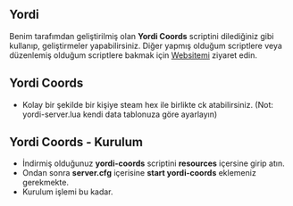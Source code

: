 ## Yordi
Benim tarafımdan geliştirilmiş olan __Yordi Coords__ scriptini dilediğiniz gibi kullanıp, geliştirmeler yapabilirsiniz. Diğer yapmış olduğum scriptlere veya düzenlemiş olduğum scriptlere bakmak için [Websitemi](https://yordi.online) ziyaret edin.

## Yordi Coords
- Kolay bir şekilde bir kişiye steam hex ile birlikte ck atabilirsiniz. (Not: yordi-server.lua kendi data tablonuza göre ayarlayın)

## Yordi Coords - Kurulum
- İndirmiş olduğunuz __yordi-coords__ scriptini __resources__ içersine girip atın.
- Ondan sonra __server.cfg__ içerisine __start yordi-coords__ eklemeniz gerekmekte.
- Kurulum işlemi bu kadar.
